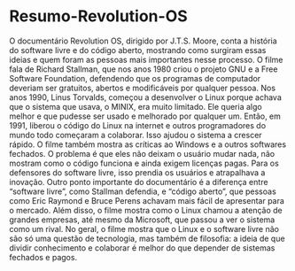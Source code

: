 # Resumo-Revolution-OS

O documentário Revolution OS, dirigido por J.T.S. Moore, conta a história do software livre e
do código aberto, mostrando como surgiram essas ideias e quem foram as pessoas mais
importantes nesse processo. O filme fala de Richard Stallman, que nos anos 1980 criou o
projeto GNU e a Free Software Foundation, defendendo que os programas de computador
deveriam ser gratuitos, abertos e modificáveis por qualquer pessoa.
Nos anos 1990, Linus Torvalds, começou a desenvolver o Linux porque achava que o
sistema que usava, o MINIX, era muito limitado. Ele queria algo melhor e que pudesse ser
usado e melhorado por qualquer um. Então, em 1991, liberou o código do Linux na internet
e outros programadores do mundo todo começaram a colaborar. Isso ajudou o sistema a
crescer rápido.
O filme também mostra as críticas ao Windows e a outros softwares fechados. O problema
é que eles não deixam o usuário mudar nada, não mostram como o código funciona e ainda
exigem licenças pagas. Para os defensores do software livre, isso prendia os usuários e
atrapalhava a inovação.
Outro ponto importante do documentário é a diferença entre “software livre”, como Stallman
defendia, e “código aberto”, que pessoas como Eric Raymond e Bruce Perens achavam
mais fácil de apresentar para o mercado. Além disso, o filme mostra como o Linux chamou
a atenção de grandes empresas, até mesmo da Microsoft, que passou a ver o sistema
como um rival.
No geral, o filme mostra que o Linux e o software livre não são só uma questão de
tecnologia, mas também de filosofia: a ideia de que dividir conhecimento e colaborar é
melhor do que depender de sistemas fechados e pagos.
